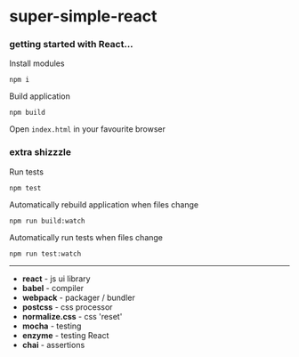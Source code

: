 # super-simple-react


### getting started with React...


Install modules

```npm i```

Build application

```npm build```

Open ```index.html``` in your favourite browser


### extra shizzzle

Run tests 

```npm test```


Automatically rebuild application when files change 

```npm run build:watch```


Automatically run tests when files change 

```npm run test:watch```



---



 * **react** - js ui library
 * **babel** - compiler
 * **webpack** - packager / bundler
 * **postcss** - css processor
 * **normalize.css** - css 'reset'
 * **mocha** - testing
 * **enzyme** - testing React
 * **chai** - assertions
 

